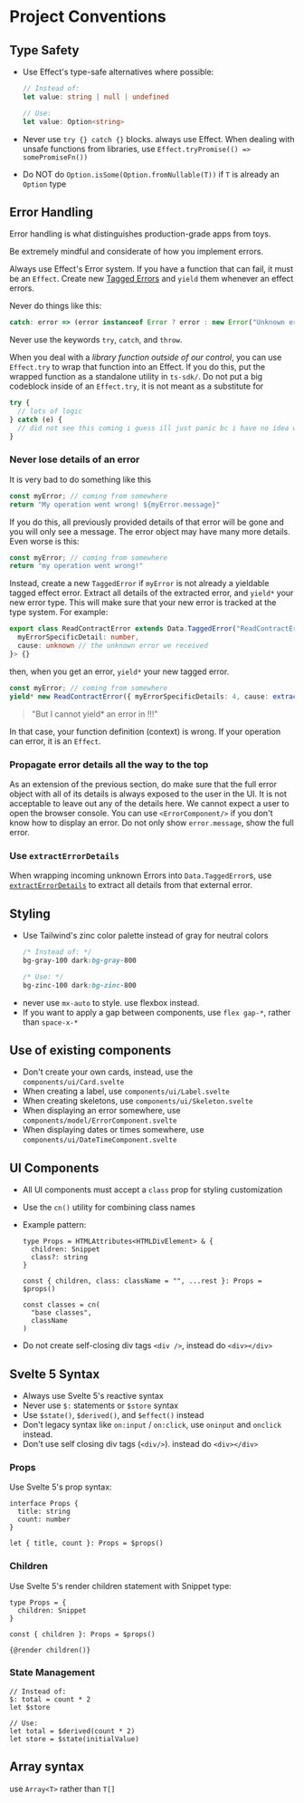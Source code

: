 # Project Conventions

## Type Safety

- Use Effect's type-safe alternatives where possible:

  ```typescript
  // Instead of:
  let value: string | null | undefined

  // Use:
  let value: Option<string>
  ```

- Never use `try {} catch {}` blocks. always use Effect. When dealing with unsafe functions from libraries, use `Effect.tryPromise(() => somePromiseFn())`

- Do NOT do `Option.isSome(Option.fromNullable(T))` if `T` is already an `Option` type

## Error Handling

Error handling is what distinguishes production-grade apps from toys.

Be extremely mindful and considerate of how you implement errors.

Always use Effect's Error system. If you have a function that can fail, it must be an `Effect`.
Create new [Tagged Errors](https://effect.website/docs/error-management/expected-errors/) and `yield` them whenever an effect errors.

Never do things like this:

```typescript
catch: error => (error instanceof Error ? error : new Error("Unknown error"))
```

Never use the keywords `try`, `catch`, and `throw`.

When you deal with a _library function outside of our control_, you can use `Effect.try` to wrap that function into an Effect. If you do this, put the wrapped function as a standalone utility in `ts-sdk/`. Do not put a big codeblock inside of an `Effect.try`, it is not meant as a substitute for

```typescript
try {
  // lots of logic
} catch (e) {
  // did not see this coming i guess ill just panic bc i have no idea what went wrong here
}
```

### Never lose details of an error

It is very bad to do something like this

```typescript
const myError; // coming from somewhere
return "My operation went wrong! ${myError.message}"
```

If you do this, all previously provided details of that error will be gone and you will only see a message. The error object may have many more details. Even worse is this:

```typescript
const myError; // coming from somewhere
return "my operation went wrong!"
```

Instead, create a new `TaggedError` if `myError` is not already a yieldable tagged effect error. Extract all details of the extracted error, and `yield*` your new error type. This will make sure that your new error is tracked at the type system. For example:

```typescript
export class ReadContractError extends Data.TaggedError("ReadContractError")<{
  myErrorSpecificDetail: number,
  cause: unknown // the unknown error we received
}> {}
```

then, when you get an error, `yield*` your new tagged error.

```typescript
const myError; // coming from somewhere
yield* new ReadContractError({ myErrorSpecificDetails: 4, cause: extractErrorDetails(myError) })
```

> "But I cannot yield\* an error in <context in which you encounter an error>!!!"

In that case, your function definition (context) is wrong. If your operation can error, it is an `Effect`.

### Propagate error details all the way to the top

As an extension of the previous section, do make sure that the full error object with all of its details is always exposed to the user in the UI. It is not acceptable to leave out any of the details here. We cannot expect a user to open the browser console. You can use `<ErrorComponent/>` if you don't know how to display an error. Do not only show `error.message`, show the full error.

### Use `extractErrorDetails`

When wrapping incoming unknown Errors into `Data.TaggedError`s, use [`extractErrorDetails`](https://github.com/unionlabs/union/blob/15a294f6ebbb06bd5ad404212c48c564dcd909b4/ts-sdk/src/utils/extract-error-details.ts#L1) to extract all details from that external error.

## Styling

- Use Tailwind's zinc color palette instead of gray for neutral colors
  ```css
  /* Instead of: */
  bg-gray-100 dark:bg-gray-800

  /* Use: */
  bg-zinc-100 dark:bg-zinc-800
  ```
- never use `mx-auto` to style. use flexbox instead.
- If you want to apply a gap between components, use `flex gap-*`, rather than `space-x-*`

## Use of existing components

- Don't create your own cards, instead, use the `components/ui/Card.svelte`
- When creating a label, use `components/ui/Label.svelte`
- When creating skeletons, use `components/ui/Skeleton.svelte`
- When displaying an error somewhere, use `components/model/ErrorComponent.svelte`
- When displaying dates or times somewhere, use `components/ui/DateTimeComponent.svelte`

## UI Components

- All UI components must accept a `class` prop for styling customization

- Use the `cn()` utility for combining class names

- Example pattern:

  ```svelte
  type Props = HTMLAttributes<HTMLDivElement> & {
    children: Snippet
    class?: string
  }

  const { children, class: className = "", ...rest }: Props = $props()

  const classes = cn(
    "base classes",
    className
  )
  ```

- Do not create self-closing div tags `<div />`, instead do `<div></div>`

## Svelte 5 Syntax

- Always use Svelte 5's reactive syntax
- Never use `$:` statements or `$store` syntax
- Use `$state()`, `$derived()`, and `$effect()` instead
- Don't legacy syntax like `on:input` / `on:click`, use `oninput` and `onclick` instead.
- Don't use self closing div tags (`<div/>`). instead do `<div></div>`

### Props

Use Svelte 5's prop syntax:

```svelte
interface Props {
  title: string
  count: number
}

let { title, count }: Props = $props()
```

### Children

Use Svelte 5's render children statement with Snippet type:

```svelte
type Props = {
  children: Snippet
}

const { children }: Props = $props()

{@render children()}
```

### State Management

```svelte
// Instead of:
$: total = count * 2
let $store

// Use:
let total = $derived(count * 2)
let store = $state(initialValue)
```

## Array syntax

use `Array<T>` rather than `T[]`
